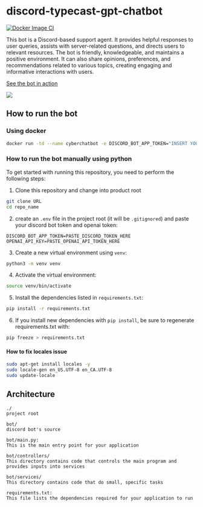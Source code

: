 # discord-typecast-gpt-chatbot

[![Docker Image CI](https://github.com/CyberSentinels/discord-typecast-gpt-chatbot/actions/workflows/docker-image.yml/badge.svg)](https://github.com/CyberSentinels/discord-typecast-gpt-chatbot/actions/workflows/docker-image.yml)

This bot is a Discord-based support agent. It provides helpful responses to user queries, assists with server-related questions, and directs users to relevant resources. The bot is friendly, knowledgeable, and maintains a positive environment. It can also share opinions, preferences, and recommendations related to various topics, creating engaging and informative interactions with users.

[See the bot in action](https://discord.io/cybersentinels)

![](https://discord.io/cybersentinels/badge)

## How to run the bot
### Using docker
```bash
docker run -td --name cyberchatbot -e DISCORD_BOT_APP_TOKEN="INSERT YOUR BOT TOKEN HERE" -e OPENAI_API_KEY="INSERT YOUR OPENAI API KEY HERE" simeononsecurity/discord-typecast-gpt-chatbot:latest
```
### How to run the bot manually using python

To get started with running this repository, you need to perform the following steps:

1. Clone this repository and change into product root

```bash
git clone URL
cd repo_name
```
2. create an `.env` file in the project root (it will be `.gitignored`) and paste your discord bot token and openai token:

```env
DISCORD_BOT_APP_TOKEN=PASTE_DISCORD_TOKEN_HERE
OPENAI_API_KEY=PASTE_OPENAI_API_TOKEN_HERE
```

3. Create a new virtual environment using `venv`:
```bash
python3 -m venv venv
```

4. Activate the virtual environment:
```bash
source venv/bin/activate
```

5. Install the dependencies listed in `requirements.txt`:
   
```bash
pip install -r requirements.txt
```

6. If you install new dependencies with `pip install`, be sure to regenerate requirements.txt with:

```bash
pip freeze > requirements.txt
```
#### How to fix locales issue
```bash
sudo apt-get install locales -y
sudo locale-gen en_US.UTF-8 en_CA.UTF-8
sudo update-locale
```

## Architecture

```text
./
project root

bot/
discord bot's source

bot/main.py:
This is the main entry point for your application

bot/controllers/
This directory contains code that controls the main program and provides inputs into services

bot/services/
This directory contains code that do small, specific tasks

requirements.txt:
This file lists the dependencies required for your application to run
```
